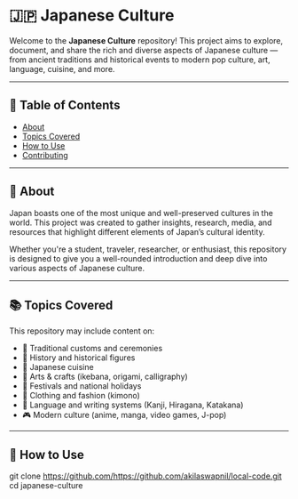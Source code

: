 # 🇯🇵 Japanese Culture

Welcome to the **Japanese Culture** repository! This project aims to explore, document, and share the rich and diverse aspects of Japanese culture — from ancient traditions and historical events to modern pop culture, art, language, cuisine, and more.

---

## 🌸 Table of Contents

- [About](#about)
- [Topics Covered](#topics-covered)
- [How to Use](#how-to-use)
- [Contributing](#contributing)

---

## 🏯 About

Japan boasts one of the most unique and well-preserved cultures in the world. This project was created to gather insights, research, media, and resources that highlight different elements of Japan’s cultural identity.

Whether you're a student, traveler, researcher, or enthusiast, this repository is designed to give you a well-rounded introduction and deep dive into various aspects of Japanese culture.

---

## 📚 Topics Covered

This repository may include content on:

- 🎎 Traditional customs and ceremonies
- 🗾 History and historical figures
- 🍣 Japanese cuisine
- 🎨 Arts & crafts (ikebana, origami, calligraphy)
- 🎌 Festivals and national holidays
- 👘 Clothing and fashion (kimono)
- 📖 Language and writing systems (Kanji, Hiragana, Katakana)
- 🎮 Modern culture (anime, manga, video games, J-pop)

---

## 🧭 How to Use

git clone https://github.com/https://github.com/akilaswapnil/local-code.git
cd japanese-culture
